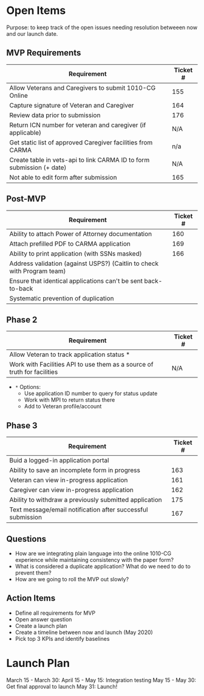 # Open Items
Purpose: to keep track of the open issues needing resolution betweeen now and our launch date.

## MVP Requirements
| Requirement | Ticket # |
| --- | --- | 
| Allow Veterans and Caregivers to submit 1010-CG Online| 155|
| Capture signature of Veteran and Caregiver | 164 |
| Review data prior to submission | 176 |
| Return ICN number for veteran and caregiver (if applicable)| N/A|
| Get static list of approved Caregiver facilities from CARMA|n/a
| Create table in vets-api to link CARMA ID to form submission (+ date)| N/A
| Not able to edit form after submission| 165 |

## Post-MVP
| Requirement | Ticket # |
| --- | ---| 
| Ability to attach Power of Attorney documentation| 160|
| Attach prefilled PDF to CARMA application | 169 |
| Ability to print application (with SSNs masked) | 166 |
| Address validation (against USPS?) (Caitlin to check with Program team)| 
| Ensure that identical applications can't be sent back-to-back | 
| Systematic prevention of duplication | 

## Phase 2
| Requirement | Ticket # |
| --- | ---| 
| Allow Veteran to track application status *  |
| Work with Facilities API to use them as a source of truth for facilities| N/A |
- `*` Options: 
  - Use application ID number to query for status update
  - Work with MPI to return status there
  - Add to Veteran profile/account

## Phase 3
| Requirement | Ticket # |
| --- | ---| 
| Buid a logged-in application portal | 
| Ability to save an incomplete form in progress | 163 |
| Veteran can view in-progress application| 161 |
| Caregiver can view in-progress application| 162 |
| Ability to withdraw a previously submitted application | 175|
| Text message/email notification after successful submission | 167 |



## Questions
- How are we integrating plain language into the online 1010-CG experience while maintaining consistency with the paper form?
- What is considered a duplicate application? What do we need to do to prevent them?
- How are we going to roll the MVP out slowly?

## Action Items
- Define all requirements for MVP
- Open answer question
- Create a launch plan
- Create a timeline between now and launch (May 2020)
- Pick top 3 KPIs and identify baselines

# Launch Plan
March 15 - March 30: 
April 15 - May 15: Integration testing
May 15 - May 30: Get final approval to launch
May 31: Launch!


